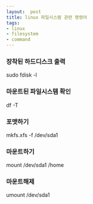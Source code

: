 ```yaml
---
layout:  post
title: linux 파일시스템 관련 명령어
tags:
- linux
- filesystem
- command
---
```


### 장착된 하드디스크 출력
sudo fdisk -l

### 마운트된 파일시스템 확인
df -T

### 포맷하기
mkfs.xfs -f /dev/sda1

### 마운트하기
mount /dev/sda1 /home

### 마운트해제
umount /dev/sda1